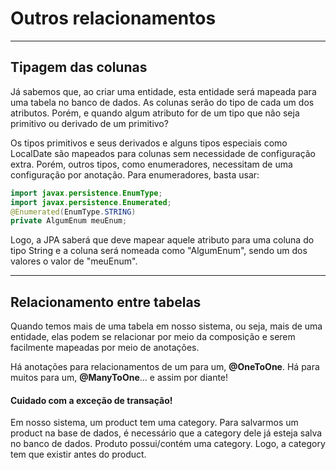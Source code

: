 # Outros relacionamentos


---
## Tipagem das colunas

Já sabemos que, ao criar uma entidade, esta entidade será mapeada para uma tabela
no banco de dados. As colunas serão do tipo de cada um dos atributos. Porém, e quando
algum atributo for de um tipo que não seja primitivo ou derivado de um primitivo?

Os tipos primitivos e seus derivados e alguns tipos especiais como LocalDate são mapeados para
colunas sem necessidade de configuração extra. Porém, outros tipos, como enumeradores, necessitam de 
uma configuração por anotação. Para enumeradores, basta usar:

```java
import javax.persistence.EnumType;
import javax.persistence.Enumerated;
@Enumerated(EnumType.STRING)
private AlgumEnum meuEnum;
```

Logo, a JPA saberá que deve mapear aquele atributo para uma coluna
do tipo String e a coluna será nomeada como "AlgumEnum", sendo um dos valores o valor de "meuEnum".


---
## Relacionamento entre tabelas

Quando temos mais de uma tabela em nosso sistema, ou seja, mais de uma entidade, elas podem se relacionar 
por meio da composição e serem facilmente mapeadas por meio de anotações.

Há anotações para relacionamentos de um para um, **@OneToOne**. Há para muitos para um, **@ManyToOne**... e assim por diante!


#### Cuidado com a exceção de transação!
Em nosso sistema, um product tem uma category. Para salvarmos um product na base de dados, é necessário que a category dele
já esteja salva no banco de dados.
Produto possui/contém uma category. Logo, a category tem que existir antes do product.
